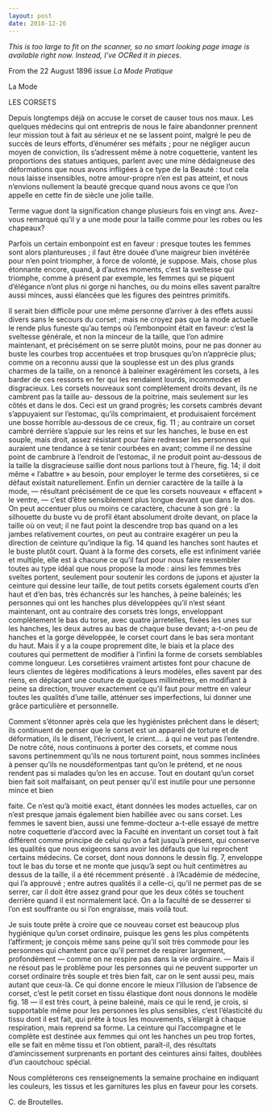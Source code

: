```yaml
---
layout: post
date: 2018-12-26
---
```


_This is too large to fit on the scanner, so no smart looking page image is available right now. Instead, I've OCRed it in pieces._

From the 22 August 1896 issue _La Mode Pratique_

La Mode

LES CORSETS

Depuis longtemps déjà on accuse le corset de causer tous nos maux. Les quelques médecins qui ont entrepris de nous le faire abandonner prennent leur mission tout à fait au sérieux et ne se lassent point, malgré le peu de succès de leurs efforts, d’énumérer ses méfaits ; pour ne négliger aucun moyen de conviction, ils s’adressent même à notre coquetterie, vantent les proportions des statues antiques, parlent avec une mine dédaigneuse des déformations que nous avons infligées à ce type de la Beauté : tout cela nous laisse insensibles, notre amour-propre n’en est pas atteint, et nous n’envions nullement la beauté grecque quand nous avons ce que l’on appelle en cette fin de siècle une jolie taille.

Terme vague dont la signification change plusieurs fois en vingt ans. Avez-vous remarqué qu’il y a une mode pour la taille comme pour les robes ou les chapeaux?

Parfois un certain embonpoint est en faveur : presque toutes les femmes sont alors plantureuses ; il faut être douée d’une maigreur bien invétérée pour n’en point triompher, à force de volonté, je suppose. Mais, chose plus étonnante encore, quand, à d’autres moments, c’est la sveltesse qui triomphe, comme à présent par exemple, les femmes qui se piquent d’élégance n’ont plus ni gorge ni hanches, ou du moins elles savent paraître aussi minces, aussi élancées que les figures des peintres primitifs.

Il serait bien difficile pour une même personne d’arriver à des effets aussi divers sans le secours du corset ; mais ne croyez pas que la mode actuelle le rende plus funeste qu’au temps où l’embonpoint était en faveur: c’est la sveltesse générale, et non la minceur de la taille, que l’on admire maintenant, et précisément on se serre plutôt moins, pour ne pas donner au buste les courbes trop accentuées et trop brusques qu’on n’apprécie plus; comme on a reconnu aussi que la souplesse est un des plus grands charmes de la taille, on a renoncé à baleiner exagérément les corsets, à les barder de ces ressorts en fer qui les rendaient lourds, incommodes et disgracieux. Les corsets nouveaux sont complètement droits devant, ils ne cambrent pas la taille au- dessous de la poitrine, mais seulement sur les côtés et dans le dos. Ceci est un grand progrès; les corsets cambrés devant s’appuyaient sur l’estomac, qu’ils comprimaient, et produisaient forcément une bosse horrible au-dessous de ce creux, fig. 11 ; au contraire un corset cambré derrière s’appuie sur les reins et sur les hanches, le buse en est souple, mais droit, assez résistant pour faire redresser les personnes qui auraient une tendance à se tenir courbées en avant; comme il ne dessine point de cambrure à l’endroit de l’estomac, il ne produit point au-dessous de la taille la disgracieuse saillie dont nous parlions tout à l'heure, fig. 14; il doit même « l’abattre » au besoin, pour employer le terme des corsetières, si ce défaut existait naturellement.
Enfin un dernier caractère de la taille à la mode, — résultant précisément de ce que les corsets nouveaux « effacent » le ventre, — c’est d’être sensiblement plus longue devant que dans le dos. On peut accentuer plus ou moins ce caractère, chacune à son gré : la silhouette du buste vu de profil étant absolument droite devant, on place la taille où on veut; il ne faut point la descendre trop bas quand on a les jambes relativement courtes, on peut au contraire exagérer un peu la direction de ceinture qu’indique la fig. 14 quand les hanches sont hautes et le buste plutôt court.
Quant à la forme des corsets, elle est infiniment variée et multiple, elle est à chacune ce qu’il faut pour nous faire ressembler toutes au type idéal que nous propose la mode : ainsi les femmes très sveltes portent, seulement pour soutenir les cordons de jupons et ajuster la ceinture qui dessine leur taille, de tout petits corsets également courts d’en haut et d’en bas, très échancrés sur les hanches, à peine baleinés; les personnes qui ont les hanches plus développées qu’il n’est séant maintenant, ont au contraire des corsets très longs, enveloppant complètement le bas du torse, avec quatre jarretelles, fixées les unes sur les hanches, les deux autres au bas de chaque buse devant; a-t-on peu de hanches et la gorge développée, le corset court dans le bas sera montant du haut. Mais il y a la coupe proprement dite, le biais et la place des coutures qui permettent de modifier à l’infini la forme de corsets semblables comme longueur. Les corsetières vraiment artistes font pour chacune de leurs clientes de légères modifications à leurs modèles, elles savent par des riens, en déplaçant une couture de quelques millimètres, en modifiant à peine sa direction, trouver exactement ce qu’il faut pour mettre en valeur toutes les qualités d’une taille, atténuer ses imperfections, lui donner une grâce particulière et personnelle.

Comment s’étonner après cela que les hygiénistes prêchent dans le désert; ils continuent de penser que le corset est un appareil de torture et de déformation, ils le disent, l’écrivent, le crient.... à qui ne veut pas l’entendre. De notre côté, nous continuons à porter des corsets, et comme nous savons pertinemment qu’ils ne nous torturent point, nous sommes inclinées à penser qu’ils ne nousdéformentpas tant qu’on le prétend, et ne nous rendent pas si malades qu’on les en accuse. Tout en doutant qu’un corset bien fait soit malfaisant, on peut penser qu'il est inutile pour une personne mince et bien

faite. Ce n’est qu’à moitié exact, étant données les modes actuelles, car on n’est presque jamais également bien habillée avec ou sans corset. Les femmes le savent bien, aussi une femme-docteur a-t-elle essayé de mettre notre coquetterie d’accord avec la Faculté en inventant un corset tout à fait différent comme principe de celui qu’on a fait jusqu’à présent, qui conserve les qualités que nous exigeons sans avoir les défauts que lui reprochent certains médecins. Ce corset, dont nous donnons le dessin fîg. 7, enveloppe tout le bas du torse et ne monte que jusqu’à sept ou huit centimètres au dessus de la taille, il a été récemment présenté . à l’Académie de médecine, qui l’a approuvé ; entre autres qualités il a celle-ci, qu’il ne permet pas de se serrer, car il doit être assez grand pour que les deux côtés se touchent derrière quand il est normalement lacé. On a la faculté de se desserrer si l’on est souffrante ou si l’on engraisse, mais voilà tout.

Je suis toute prête à croire que ce nouveau corset est beaucoup plus hygiénique qu’un corset ordinaire, puisque les gens les plus compétents l’affirment; je conçois même sans peine qu’il soit très commode pour les personnes qui chantent parce qu’il permet de respirer largement, profondément — comme on ne respire pas dans la vie ordinaire. — Mais il ne résout pas le problème pour les personnes qui ne peuvent supporter un corset ordinaire très souple et très bien fait, car on le sent aussi peu, mais autant que ceux-là. Ce qui donne encore le mieux l’illusion de l’absence de corset, c’est le petit corset en tissu élastique dont nous donnons le modèle fig. 18 — il est très court, à peine baleiné, mais ce qui le rend, je crois, si supportable même pour les personnes les plus sensibles, c’est l’élasticité du tissu dont il est fait, qui prête à tous les mouvements, s’élargit à chaque respiration, mais reprend sa forme. La ceinture qui l’accompagne et le complète est destinée aux femmes qui ont les hanches un peu trop fortes, elle se fait en même tissu et l’on obtient, paraît-il, des résultats d’amincissement surprenants en portant des ceintures ainsi faites, doublées d’un caoutchouc spécial.

Nous compléterons ces renseignements la semaine prochaine en indiquant les couleurs, les tissus et les garnitures les plus en faveur pour les corsets.

C. de Broutelles.
